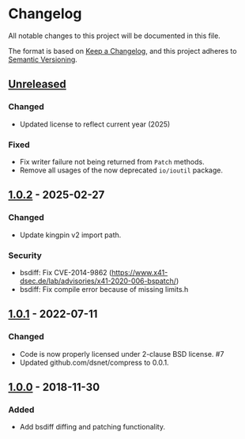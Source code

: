 # Changelog
All notable changes to this project will be documented in this file.

The format is based on [Keep a Changelog](https://keepachangelog.com/en/1.0.0/),
and this project adheres to [Semantic Versioning](https://semver.org/spec/v2.0.0.html).

## [Unreleased]
### Changed
* Updated license to reflect current year (2025)

### Fixed
* Fix writer failure not being returned from `Patch` methods.
* Remove all usages of the now deprecated `io/ioutil` package.

## [1.0.2] - 2025-02-27
### Changed
* Update kingpin v2 import path.

### Security
* bsdiff: Fix CVE-2014-9862 (https://www.x41-dsec.de/lab/advisories/x41-2020-006-bspatch/)
* bsdiff: Fix compile error because of missing limits.h

## [1.0.1] - 2022-07-11
### Changed
* Code is now properly licensed under 2-clause BSD license. #7
* Updated github.com/dsnet/compress to 0.0.1.

## [1.0.0] - 2018-11-30
### Added
* Add bsdiff diffing and patching functionality.

[Unreleased]: https://github.com/icedream/go-bsdiff/compare/v1.0.2...HEAD
[1.0.2]: https://github.com/icedream/go-bsdiff/releases/tag/v1.0.2
[1.0.1]: https://github.com/icedream/go-bsdiff/releases/tag/v1.0.1
[1.0.0]: https://github.com/icedream/go-bsdiff/releases/tag/v1.0.0



[_breaking_change_token]: BREAKING

